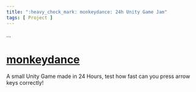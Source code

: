 ```yaml
---
title: ":heavy_check_mark: monkeydance: 24h Unity Game Jam"
tags: [ Project ]
---
```


...

<!--more-->

# [monkeydance](https://dev-evening.itch.io/monkeydance)

<div class="icon-badge" data-name="Unity"></div>
<div class="icon-badge" data-name="CSharp"></div>

A small Unity Game made in 24 Hours, test how fast can you press arrow keys
correctly!
